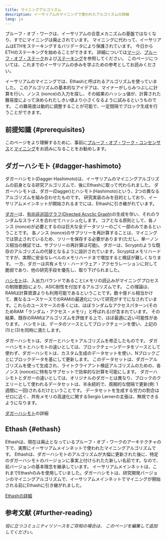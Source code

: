 ```yaml
---
title: マイニングアルゴリズム
description: イーサリアムのマイニングで使われたアルゴリズムの詳細
lang: ja
---
```


<InfoBanner emoji=":wave:">
プルーフ・オブ・ワークは、イーサリアムの合意メカニズムの基盤ではなくなり、すでにマイニングは廃止されています。 マイニングに代わって、イーサリアムはETHをステーキングするバリデータにより保護されています。 今日からETHのステーキングを始めることができます。 詳細については<a href='/roadmap/merge/'>マージ</a>、<a href='/developers/docs/consensus-mechanisms/pos/'>プルーフ・オブ・ステーク</a>および<a href='/staking/'>ステーキング</a>を参照してください。 このページについては、これまでのイーサリアムの歩みを学ぶための参考としてお読みください。
</InfoBanner>

イーサリアムのマイニングでは、Ethashと呼ばれるアルゴリズムを使っていました。 このアルゴリズムの基本的なアイデアは、マイナーがしらみつぶしに計算を行い、ノンス (nonce)の入力を探し、その結果のハッシュ値が、計算された難易度によって決められたしきい値より小さくなるように試みるというものです。 この難易度は動的に調整することが可能で、一定間隔でブロック生成を行うことができます。

## 前提知識 {#prerequisites}

このページをより理解するために、事前に[プルーフ・オブ・ワーク・コンセンサス](/developers/docs/consensus-mechanisms/pow)と[マイニング](/developers/docs/consensus-mechanisms/pow/mining)をお読みになることをお勧めします。

## ダガーハシモト {#dagger-hashimoto}

ダガーハシモト(Dagger-Hashimoto)は、イーサリアムのマイニングアルゴリズムの前身となる研究アルゴリズムで、後にEthashに取って代わられました。 ダガーハシモトは、ダガー(Dagger)とハシモト(Hashimoto)という、2つの異なるアルゴリズムを組み合わせたものです。 研究実装のみを目的としており、イーサリアムメインネットが開始されるまでには、Ethashに引き継がれています。

[ダガー](http://www.hashcash.org/papers/dagger.html)は、[有向非巡回グラフ(Directed Acyclic Graph)](https://en.wikipedia.org/wiki/Directed_acyclic_graph)の生成を伴い、それのランダムなスライスを合わせてハッシュ化します。 コアとなる原則として、各ノンス (nonce)が必要とするのは巨大な全データツリーのごく一部のみであるということです。 各ノンス (nonce)のサブツリーを再計算することは、マイニングでは禁止されているため、ツリーを保存する必要があります(ただし、単一ノンス相当の検証では、サブツリーの再計算は可能)。 ダガーは、Scryptのような既存のアルゴリズムの代替となるように設計されています。Scryptはメモリハードですが、実際に安全なレベルのメモリハードまで増加すると検証が難しくなります。 一方、ダガーは共有メモリ・ハードウェア・アクセラレーションに対して脆弱であり、他の研究手段を優先し、取り下げられました。

[ハシモト](http://diyhpl.us/%7Ebryan/papers2/bitcoin/meh/hashimoto.pdf)は、入出力バウンドであること(メモリの読込みがマイニングプロセスの制限要因)により、ASIC耐性を付加するアルゴリズムです。 この理論は、RAMは計算資源よりも利用可能であるということです。数十億ドル相当かけて、異なるユースケースでのRAMの最適化について研究がすでになされています。これらのユースケースの多くには、ほぼランダムなアクセスパターン(そのためRAM「ランダム・アクセス・メモリ」と呼ばれる)が含まれています。 その結果、既存のRAMはアルゴリズムを評価する上で、ほぼ最適に近い可能性があります。 ハシモトは、データのソースとしてブロックチェーンを使い、上記の(1)と(3)を同時に満たします。

ダガーハシモトは、ダガーとハシモトアルゴリズムを修正したものです。 ダガーハシモトとハシモトの違いとしては、ブロックチェーンデータをソースとして使わず、ダガーハシモトは、カスタム生成のデータセットを使い、Nブロックごとにブロックデータを基にして更新します。 このデータセットは、ダガーアルゴリズムを使って生成され、ライトクライアント検証アルゴリズムのための、各ノンス (nonce)に特有なサブセットで効率的な計算を可能にします。 ダガーハシモトとダガーの違いとしては、オリジナルのダガーとは異なり、ブロックのクエリーとして使われるデータセットは、半永続的で、周期的な間隔で更新(例: 1週間に一回)されるだけということです。 データセットを生成する労力の割合はゼロに近く、共有メモリの高速化に関するSergio Lernerの主張は、無視できるようになります。

[ダガーハシモト](/developers/docs/consensus-mechanisms/pow/mining-algorithms/dagger-hashimoto)の詳細

## Ethash {#ethash}

Ethashは、現在は廃止となっているプルーフ・オブ・ワークのアーキテクチャの下で、実際にイーサリアムメインネットで使われたマイニングアルゴリズムです。 Ethashは、ダガーハシモトのアルゴリズムが大幅に更新された後に、特定のダガーハシモトのバージョンに事実上付けられたた新しい名前です。なので、前バージョンの基本理念を継承しています。 イーサリアムメインネットは、これまでEthashのみを使用していました。ダガーハシモトは、研究開発バージョンのマイニングアルゴリズムで、イーサリアムメインネットでマイニングが開始される前にEthashに引き継がれました。

[Ethashの詳細](/developers/docs/consensus-mechanisms/pow/mining-algorithms/ethash)

## 参考文献 {#further-reading}

_役に立つコミュニティリソースをご存知の場合は、 このページを編集して追加してください。_

